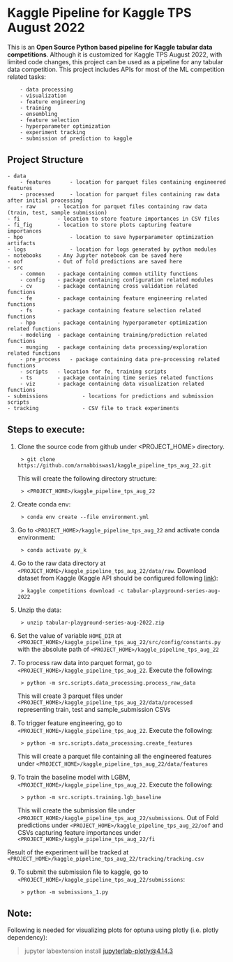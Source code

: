 # Kaggle Pipeline for **Kaggle TPS August 2022**

This is an **Open Source Python based pipeline for Kaggle tabular data competitions**. Although it is customized for Kaggle TPS August 2022, with limited code changes, this project can be used as a pipeline for any tabular data competition. This project includes APIs for most of the ML competition related tasks:

		- data processing
		- visualization
		- feature engineering
		- training
		- ensembling
		- feature selection
		- hyperparameter optimization
		- experiment tracking
		- submission of prediction to kaggle

## Project Structure
```
- data				
    - features	 	- location for parquet files containing engineered features
    - processed	 	- location for parquet files containing raw data after initial processing
    - raw	 	- location for parquet files containing raw data (train, test, sample submission)
- fi 		 	- location to store feature importances in CSV files
- fi_fig 	 	- location to store plots capturing feature importances
- hpo            	- location to save hyperparameter optimization artifacts
- logs           	- location for logs generated by python modules 
- notebooks	 	- Any Jupyter notebook can be saved here
- oof		 	- Out of fold predictions are saved here
- src			
	- common	- package containing common utility functions
	- config	- package containing configuration related modules
	- cv		- package containing cross validation related functions
	- fe		- package containing feature engineering related functions
	- fs		- package containing feature selection related functions
	- hpo		- package containing hyperparameter optimization related functions
	- modeling	- package containing training/prediction related functions
	- munging	- package containing data processing/exploration related functions
	- pre_process	- package containing data pre-processing related functions
	- scripts	- location for fe, training scripts
	- ts		- package containing time series related functions
	- viz		- package containing data visualization related functions
- submissions           - locations for predictions and submission scripts
- tracking              - CSV file to track experiments
```

## Steps to execute:

1. Clone the source code from github under <PROJECT_HOME> directory.

        > git clone https://github.com/arnabbiswas1/kaggle_pipeline_tps_aug_22.git

    This will create the following directory structure:
    
        > <PROJECT_HOME>/kaggle_pipeline_tps_aug_22

2. Create conda env:

        > conda env create --file environment.yml

3. Go to `<PROJECT_HOME>/kaggle_pipeline_tps_aug_22` and activate conda environment:

        > conda activate py_k

3. Go to the raw data directory at `<PROJECT_HOME>/kaggle_pipeline_tps_aug_22/data/raw`. Download dataset from Kaggle (Kaggle API should be configured following [link](https://www.kaggle.com/docs/api#getting-started-installation-&-authentication)):

        > kaggle competitions download -c tabular-playground-series-aug-2022

4. Unzip the data:

        > unzip tabular-playground-series-aug-2022.zip

5. Set the value of variable `HOME_DIR` at `<PROJECT_HOME>/kaggle_pipeline_tps_aug_22/src/config/constants.py` with the absolute path of `<PROJECT_HOME>/kaggle_pipeline_tps_aug_22`

6. To process raw data into parquet format, go to `<PROJECT_HOME>/kaggle_pipeline_tps_aug_22`. Execute the following:

        > python -m src.scripts.data_processing.process_raw_data

    This will create 3 parquet files under `<PROJECT_HOME>/kaggle_pipeline_tps_aug_22/data/processed` representing train, test and sample_submission CSVs

7. To trigger feature engineering, go to `<PROJECT_HOME>/kaggle_pipeline_tps_aug_22`. Execute the following:

        > python -m src.scripts.data_processing.create_features

   This will create a parquet file containing all the engineered features under `<PROJECT_HOME>/kaggle_pipeline_tps_aug_22/data/features`

8. To train the baseline model with LGBM, `<PROJECT_HOME>/kaggle_pipeline_tps_aug_22`. Execute the following:

        > python -m src.scripts.training.lgb_baseline

     This will create the submission file under `<PROJECT_HOME>/kaggle_pipeline_tps_aug_22/submissions`. Out of Fold predictions under `<PROJECT_HOME>/kaggle_pipeline_tps_aug_22/oof` and CSVs capturing feature importances under `<PROJECT_HOME>/kaggle_pipeline_tps_aug_22/fi`

Result of the experiment will be tracked at `<PROJECT_HOME>/kaggle_pipeline_tps_aug_22/tracking/tracking.csv`

9. To submit the submission file to kaggle, go to `<PROJECT_HOME>/kaggle_pipeline_tps_aug_22/submissions`:

        > python -m submissions_1.py

## Note:

Following is needed for visualizing plots for optuna using plotly (i.e. plotly dependency):

> jupyter labextension install jupyterlab-plotly@4.14.3
